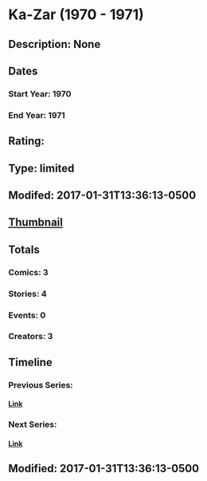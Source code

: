 # Ka-Zar (1970 - 1971)
## Description: None
## Dates
### Start Year: 1970
### End Year: 1971
## Rating: 
## Type: limited
## Modifed: 2017-01-31T13:36:13-0500
## [Thumbnail](http://i.annihil.us/u/prod/marvel/i/mg/1/60/5890d9072a888.jpg)
## Totals
### Comics: 3
### Stories: 4
### Events: 0
### Creators: 3
## Timeline
### Previous Series: 
#### [Link]()
### Next Series: 
#### [Link]()
## Modified: 2017-01-31T13:36:13-0500